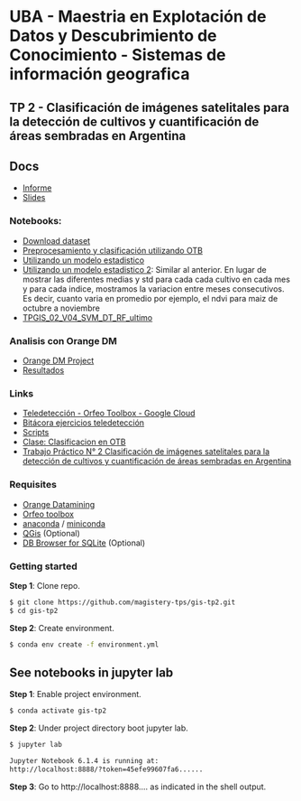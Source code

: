 # UBA - Maestria en Explotación de Datos y Descubrimiento de Conocimiento - Sistemas de información geografica

## TP 2 - Clasificación de imágenes satelitales para la detección de cultivos y cuantificación de áreas sembradas en Argentina

## Docs

* [Informe](https://docs.google.com/document/d/1mUeEoCTk2aUe1CdnY4_59gIrKjuVLAEfztIrKQQddIw/edit)
* [Slides](https://docs.google.com/presentation/d/1OdzsCRjEnG4lj5ykj4cAIZBxoSDEKOhnLdodxRFtOUI/edit?usp=sharing)

### Notebooks:

* [Download dataset](https://github.com/magistery-tps/gis-tp2/tree/main/notebooks/dataset.ipynb)
* [Preprocesamiento y clasificación utilizando OTB](https://github.com/magistery-tps/gis-tp2/tree/main/notebooks/pixel-clasification.ipynb)
* [Utilizando un modelo estadistico](https://github.com/magistery-tps/gis-tp2/tree/main/notebooks/clasificador_estadistico.ipynb)
* [Utilizando un modelo estadistico 2](https://github.com/magistery-tps/gis-tp2/tree/main/notebooks/clasificador_estadistico_2.ipynb): Similar al anterior. En lugar de mostrar las diferentes medias y std para cada cada cultivo en cada mes y para cada indice, mostramos la variacion entre meses consecutivos. Es decir, cuanto varia en promedio por ejemplo, el ndvi para maiz de octubre a noviembre
* [TPGIS_02_V04_SVM_DT_RF_ultimo](https://colab.research.google.com/drive/1YEkBkQl5wuITHsde6DDLbmAm0-X4K9gK?usp=sharing)
    

### Analisis con Orange DM
 
* [Orange DM Project](https://github.com/magistery-tps/gis-tp2/blob/main/orange-project.ows)
* [Resultados](https://docs.google.com/document/d/1X5HmZg_e37KCm9dcRhPinQeWEgeBwduzGbRHXTOYlA4/edit?usp=sharing)

### Links

* [Teledetección - Orfeo Toolbox - Google Cloud](https://docs.google.com/document/d/1V5d6icd6FHN4cgtVkrzZ2r7HdtUg5CaChsi9wT5yDkA)
* [Bitácora ejercicios teledetección](https://docs.google.com/document/d/1zE4oFIGIQ0yXZJmgxsoPdYhyew2kUoMXQmr5WwbEMwY)
* [Scripts](https://github.com/fedebayle/tp-2-gis-dm-uba)
* [Clase: Clasificacion en OTB](https://youtu.be/S4gN10fTaEY)
* [Trabajo Práctico N° 2 Clasificación de imágenes satelitales para la detección de cultivos y cuantificación de áreas sembradas en Argentina](http://157.92.26.246/campus/pluginfile.php/2087/mod_resource/content/2/GIS-UBA-DM%20-%20TP%20Teledeteccion%202022.pdf)


### Requisites

* [Orange Datamining](https://orangedatamining.com/download/#linux)
* [Orfeo toolbox](https://gist.github.com/adrianmarino/d471f961d789d79270d3f2631d017bd7)
* [anaconda](https://www.anaconda.com/products/individual) / [miniconda](https://docs.conda.io/en/latest/miniconda.html)
* [QGis](https://www.qgis.org) (Optional)
* [DB Browser for SQLite](https://sqlitebrowser.org) (Optional)

### Getting started

**Step 1**: Clone repo.

```bash
$ git clone https://github.com/magistery-tps/gis-tp2.git
$ cd gis-tp2
```

**Step 2**: Create environment.

```bash
$ conda env create -f environment.yml
```

## See notebooks in jupyter lab

**Step 1**: Enable project environment.

```bash
$ conda activate gis-tp2
```

**Step 2**: Under project directory boot jupyter lab.

```bash
$ jupyter lab

Jupyter Notebook 6.1.4 is running at:
http://localhost:8888/?token=45efe99607fa6......
```

**Step 3**: Go to http://localhost:8888.... as indicated in the shell output.
